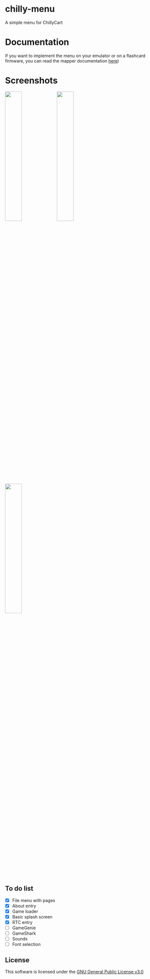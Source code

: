 # chilly-menu

A simple menu for ChillyCart

# Documentation

If you want to implement the menu on your emulator or on a flashcard firmware, you can read the mapper documentation [here](https://github.com/ChillyGB/chilly-menu/blob/main/docs.md))

# Screenshots

<a><img src="https://github.com/user-attachments/assets/41c0ae86-546d-494d-bfc0-bef467085eaa" width="33%"/></a>
<a><img src="https://github.com/user-attachments/assets/a88f32d9-9de8-4d95-9ed3-ff272a9028a6" width="33%"/></a>
<a><img src="https://github.com/user-attachments/assets/dc0e23c0-f594-4b36-8dd9-ebca8dcc0332" width="33%"/></a>

## To do list

- [x] File menu with pages
- [x] About entry
- [x] Game loader
- [x] Basic splash screen
- [x] RTC entry
- [ ] GameGenie
- [ ] GameShark
- [ ] Sounds
- [ ] Font selection

## License

This software is licensed under the [GNU General Public License v3.0](https://github.com/ChillyGB/chilly-menu/blob/main/LICENSE.md)